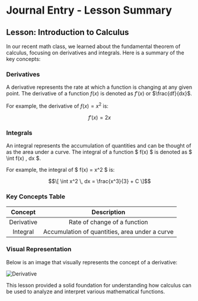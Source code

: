 # Journal Entry - Lesson Summary

## Lesson: Introduction to Calculus

In our recent math class, we learned about the fundamental theorem of calculus, focusing on derivatives and integrals. Here is a summary of the key concepts:

### Derivatives
A derivative represents the rate at which a function is changing at any given point. The derivative of a function $f(x)$ is denoted as $f'(x)$ or $\frac{df}{dx}$.

For example, the derivative of $f(x) = x^2$ is:

$$f'(x) = 2x$$

### Integrals
An integral represents the accumulation of quantities and can be thought of as the area under a curve. The integral of a function $ f(x) $ is denoted as $ \int f(x) \, dx $.

For example, the integral of $ f(x) = x^2 $ is:

$$\[ \int x^2 \, dx = \frac{x^3}{3} + C \]$$

### Key Concepts Table

| Concept     | Description                                      |
|:-----------:|:------------------------------------------------:|
| Derivative  | Rate of change of a function                     |
| Integral    | Accumulation of quantities, area under a curve   |

### Visual Representation
Below is an image that visually represents the concept of a derivative:

![Derivative](https://www.math.net/img/a/calculus/limit-definition-of-a-derivative-1.png)

This lesson provided a solid foundation for understanding how calculus can be used to analyze and interpret various mathematical functions.